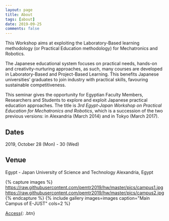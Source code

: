 ```yaml
---
layout: page
title: About
tags: [about]
date: 2019-09-25
comments: false
---
```


This Workshop aims at exploiting the Laboratory-Based learning methodology (or Practical Education methodology) for Mechatronics and Robotics. 


The Japanese educational system focuses on practical needs, hands-on and creativity-nurturing approaches, as such, many courses are developed in Laboratory-Based and Project-Based Learning. This benefits Japanese universities’ graduates to join industry with practical skills, favouring sustainable competitiveness.


This seminar gives the opportunity for Egyptian Faculty Members, Researchers and Students to explore and exploit Japanese practical education approaches. The title is *3rd Egypt-Japan Workshop on Practical Education for Mechatronics and Robotics*, which is a succession of the two previous versions: in Alexandria (March 2014) and in Tokyo (March 2017).


## Dates
2019, October 28 (Mon) - 30 (Wed)

## Venue

Egypt - Japan University of Science and Technology
Alexandria, Egypt


{% capture images %}
    https://raw.githubusercontent.com/pemtr2019/hw/master/pics/campus1.jpg
    https://raw.githubusercontent.com/pemtr2019/hw/master/pics/campus2.jpg
{% endcapture %}
{% include gallery images=images caption="Main Campus of E-JUST" cols=2 %}

[Access](https://pemtr2019.github.io/venue/){: .btn}

